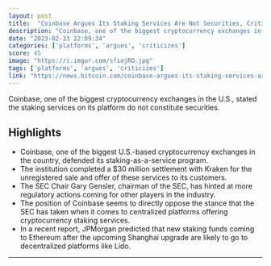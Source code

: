 ```yaml
---
layout: post
title:  "Coinbase Argues Its Staking Services Are Not Securities, Criticizes SEC Regulatory Approach"
description: "Coinbase, one of the biggest cryptocurrency exchanges in the U.S., stated the staking services on its platform do not constitute securities."
date: "2023-02-13 22:09:34"
categories: ['platforms', 'argues', 'criticizes']
score: 45
image: "https://i.imgur.com/sfiojRO.jpg"
tags: ['platforms', 'argues', 'criticizes']
link: "https://news.bitcoin.com/coinbase-argues-its-staking-services-are-not-securities-criticizes-sec-regulatory-approach/"
---
```


Coinbase, one of the biggest cryptocurrency exchanges in the U.S., stated the staking services on its platform do not constitute securities.

## Highlights

- Coinbase, one of the biggest U.S.-based cryptocurrency exchanges in the country, defended its staking-as-a-service program.
- The institution completed a $30 million settlement with Kraken for the unregistered sale and offer of these services to its customers.
- The SEC Chair Gary Gensler, chairman of the SEC, has hinted at more regulatory actions coming for other players in the industry.
- The position of Coinbase seems to directly oppose the stance that the SEC has taken when it comes to centralized platforms offering cryptocurrency staking services.
- In a recent report, JPMorgan predicted that new staking funds coming to Ethereum after the upcoming Shanghai upgrade are likely to go to decentralized platforms like Lido.

---

